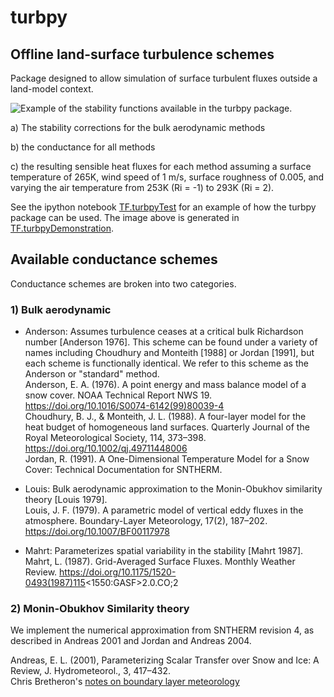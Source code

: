 # turbpy
## Offline land-surface turbulence schemes
Package designed to allow simulation of surface turbulent fluxes outside a land-model context.

![Example of the stability functions available in the turbpy package.](https://github.com/klapo/turbpy/blob/master/TF.OfflineTurb.Idealized.png)

a) The stability corrections for the bulk aerodynamic methods

b) the conductance for all methods

c) the resulting sensible heat fluxes for each method assuming a surface temperature of 265K, wind speed of 1 m/s,
surface roughness of 0.005, and varying the air temperature from 253K (Ri = -1) to 293K (Ri = 2).

See the ipython notebook [TF.turbpyTest](./TF.turbpyTest.ipynb) for an example of how the turbpy package can be used. The image above is generated in [TF.turbpyDemonstration](./TF.turbpyDemonstration.ipynb).

## Available conductance schemes
Conductance schemes are broken into two categories.

### 1) Bulk aerodynamic
- Anderson: Assumes turbulence ceases at a critical bulk Richardson number [Anderson 1976]. This scheme can be found under a variety of names including Choudhury and Monteith [1988] or Jordan [1991], but each scheme is functionally identical. We refer to this scheme as the Anderson or "standard" method.  
Anderson, E. A. (1976). A point energy and mass balance model of a snow cover. NOAA Technical Report NWS 19. https://doi.org/10.1016/S0074-6142(99)80039-4  
Choudhury, B. J., & Monteith, J. L. (1988). A four-layer model for the heat budget of homogeneous land surfaces. Quarterly Journal of the Royal Meteorological Society, 114, 373–398. https://doi.org/10.1002/qj.49711448006  
Jordan, R. (1991). A One-Dimensional Temperature Model for a Snow Cover: Technical Documentation for SNTHERM.  

- Louis: Bulk aerodynamic approximation to the Monin-Obukhov similarity theory [Louis 1979].  
Louis, J. F. (1979). A parametric model of vertical eddy fluxes in the atmosphere. Boundary-Layer Meteorology, 17(2), 187–202. https://doi.org/10.1007/BF00117978

- Mahrt: Parameterizes spatial variability in the stability [Mahrt 1987].  
Mahrt, L. (1987). Grid-Averaged Surface Fluxes. Monthly Weather Review. https://doi.org/10.1175/1520-0493(1987)115<1550:GASF>2.0.CO;2  

### 2) Monin-Obukhov Similarity theory
We implement the numerical approximation from SNTHERM revision 4, as described in Andreas 2001 and Jordan and Andreas 2004.

Andreas, E. L. (2001), Parameterizing Scalar Transfer over Snow and Ice: A Review, J. Hydrometeorol., 3, 417–432.  
Chris Bretheron's [notes on boundary layer meteorology](atmos.washington.edu/~breth/classes/AS547)
